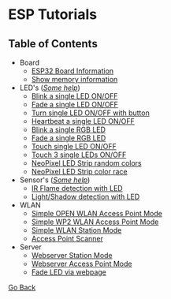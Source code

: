 # ESP Tutorials

## Table of Contents

- Board
  - [ESP32 Board Information](./BOARD/esp32_info.py)
  - [Show memory information](./BOARD/memory.py)
- LED's (_[Some help](./LED/help.md)_)
  - [Blink a single LED ON/OFF](./LED/one_single_led_blink.py)
  - [Fade a single LED ON/OFF](./LED/one_single_led_fade.py)
  - [Turn single LED ON/OFF with button](./LED/one_single_led_btn.py)
  - [Heartbeat a single LED ON/OFF](./LED/one_single_led_heartbeat.py)
  - [Blink a single RGB LED](./LED/one_rgb_led_blink.py)
  - [Fade a single RGB LED](./LED/one_rgb_led_fade.py)
  - [Touch single LED ON/OFF](./LED/one_single_led_touch.py)
  - [Touch 3 single LEDs ON/OFF](./LED/three_single_led_touch.py)
  - [NeoPixel LED Strip random colors](./LED/neopixel_sidelight_strip_simple.py)
  - [NeoPixel LED Strip color race](./LED/neopixel_sidelight_strip_race.py)
- Sensor's (_[Some help](./SENSORS/help.md)_)
  - [IR Flame detection with LED](./SENSORS/ir_flame_detection.py)
  - [Light/Shadow detection with LED](./SENSORS/shadow_detection.py)
- WLAN
  - [Simple OPEN WLAN Access Point Mode](./WiFi/wlan_access_point_mode_open.py)
  - [Simple WP2 WLAN Access Point Mode](./WiFi/wlan_access_point_mode_wp2.py)
  - [Simple WLAN Station Mode](./WiFi/wlan_station_mode.py)
  - [Access Point Scanner](./WiFi/access_point_scan.py)
- Server
  - [Webserver Station Mode](./SERVER/webserver_station_mode.py)
  - [Webserver Access Point Mode](./SERVER/ap_time_info.py)
  - [Fade LED via webpage](./SERVER/fade_led_on_off.py)

[Go Back](https://github.com/Lupin3000/ESP)
